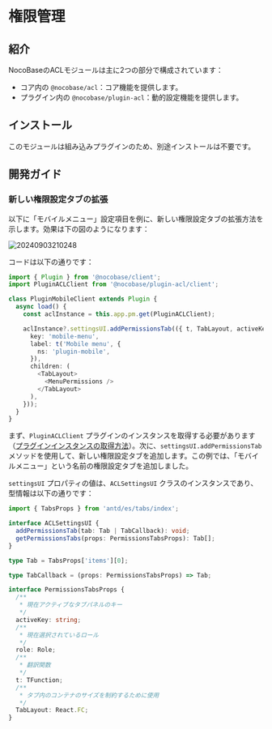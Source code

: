 # 権限管理

## 紹介

NocoBaseのACLモジュールは主に2つの部分で構成されています：

- コア内の `@nocobase/acl`：コア機能を提供します。
- プラグイン内の `@nocobase/plugin-acl`：動的設定機能を提供します。

## インストール

このモジュールは組み込みプラグインのため、別途インストールは不要です。

## 開発ガイド

### 新しい権限設定タブの拡張

以下に「モバイルメニュー」設定項目を例に、新しい権限設定タブの拡張方法を示します。効果は下の図のようになります：

![20240903210248](https://nocobase-docs.oss-cn-beijing.aliyuncs.com/20240903210248.png)

コードは以下の通りです：

```typescript
import { Plugin } from '@nocobase/client';
import PluginACLClient from '@nocobase/plugin-acl/client';

class PluginMobileClient extends Plugin {
  async load() {
    const aclInstance = this.app.pm.get(PluginACLClient);

    aclInstance?.settingsUI.addPermissionsTab(({ t, TabLayout, activeKey }) => ({
      key: 'mobile-menu',
      label: t('Mobile menu', {
        ns: 'plugin-mobile',
      }),
      children: (
        <TabLayout>
          <MenuPermissions />
        </TabLayout>
      ),
    }));
  }
}
```

まず、`PluginACLClient` プラグインのインスタンスを取得する必要があります（[プラグインインスタンスの取得方法](https://docs.nocobase.com/development/client/life-cycle#%E8%8E%B7%E5%8F%96%E6%8F%92%E4%BB%B6)）。次に、`settingsUI.addPermissionsTab` メソッドを使用して、新しい権限設定タブを追加します。この例では、「モバイルメニュー」という名前の権限設定タブを追加しました。

`settingsUI` プロパティの値は、`ACLSettingsUI` クラスのインスタンスであり、型情報は以下の通りです：

```typescript
import { TabsProps } from 'antd/es/tabs/index';

interface ACLSettingsUI {
  addPermissionsTab(tab: Tab | TabCallback): void;
  getPermissionsTabs(props: PermissionsTabsProps): Tab[];
}

type Tab = TabsProps['items'][0];

type TabCallback = (props: PermissionsTabsProps) => Tab;

interface PermissionsTabsProps {
  /**
   * 現在アクティブなタブパネルのキー
   */
  activeKey: string;
  /**
   * 現在選択されているロール
   */
  role: Role;
  /**
   * 翻訳関数
   */
  t: TFunction;
  /**
   * タブ内のコンテナのサイズを制約するために使用
   */
  TabLayout: React.FC;
}
```

